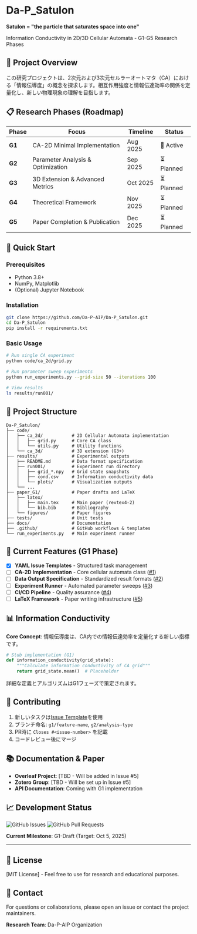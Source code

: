 # Da-P_Satulon

**Satulon = "the particle that saturates space into one"**

Information Conductivity in 2D/3D Cellular Automata - G1-G5 Research Phases

## 🎯 Project Overview

この研究プロジェクトは、2次元および3次元セルラーオートマタ（CA）における「情報伝導度」の概念を探求します。相互作用強度と情報伝達効率の関係を定量化し、新しい物理現象の理解を目指します。

## 📋 Research Phases (Roadmap)

| Phase | Focus | Timeline | Status |
|-------|-------|----------|---------|
| **G1** | CA-2D Minimal Implementation | Aug 2025 | 🔄 Active |
| **G2** | Parameter Analysis & Optimization | Sep 2025 | ⏳ Planned |
| **G3** | 3D Extension & Advanced Metrics | Oct 2025 | ⏳ Planned |
| **G4** | Theoretical Framework | Nov 2025 | ⏳ Planned |
| **G5** | Paper Completion & Publication | Dec 2025 | ⏳ Planned |

## 🚀 Quick Start

### Prerequisites
- Python 3.8+
- NumPy, Matplotlib
- (Optional) Jupyter Notebook

### Installation
```bash
git clone https://github.com/Da-P-AIP/Da-P_Satulon.git
cd Da-P_Satulon
pip install -r requirements.txt
```

### Basic Usage
```bash
# Run single CA experiment
python code/ca_2d/grid.py

# Run parameter sweep experiments
python run_experiments.py --grid-size 50 --iterations 100

# View results
ls results/run001/
```

## 📁 Project Structure

```
Da-P_Satulon/
├── code/
│   ├── ca_2d/           # 2D Cellular Automata implementation
│   │   ├── grid.py      # Core CA class
│   │   └── utils.py     # Utility functions
│   └── ca_3d/           # 3D extension (G3+)
├── results/             # Experimental outputs
│   ├── README.md        # Data format specification
│   ├── run001/          # Experiment run directory
│   │   ├── grid_*.npy   # Grid state snapshots
│   │   ├── cond.csv     # Information conductivity data
│   │   └── plots/       # Visualization outputs
│   └── ...
├── paper_G1/            # Paper drafts and LaTeX
│   ├── latex/
│   │   ├── main.tex     # Main paper (revtex4-2)
│   │   └── bib.bib      # Bibliography
│   └── figures/         # Paper figures
├── tests/               # Unit tests
├── docs/                # Documentation
├── .github/             # GitHub workflows & templates
└── run_experiments.py   # Main experiment runner
```

## 🔬 Current Features (G1 Phase)

- [x] **YAML Issue Templates** - Structured task management
- [ ] **CA-2D Implementation** - Core cellular automata class ([#1](https://github.com/Da-P-AIP/Da-P_Satulon/issues/1))
- [ ] **Data Output Specification** - Standardized result formats ([#2](https://github.com/Da-P-AIP/Da-P_Satulon/issues/2))
- [ ] **Experiment Runner** - Automated parameter sweeps ([#3](https://github.com/Da-P-AIP/Da-P_Satulon/issues/3))
- [ ] **CI/CD Pipeline** - Quality assurance ([#4](https://github.com/Da-P-AIP/Da-P_Satulon/issues/4))
- [ ] **LaTeX Framework** - Paper writing infrastructure ([#5](https://github.com/Da-P-AIP/Da-P_Satulon/issues/5))

## 📊 Information Conductivity

**Core Concept**: 情報伝導度は、CA内での情報伝達効率を定量化する新しい指標です。

```python
# Stub implementation (G1)
def information_conductivity(grid_state):
    """Calculate information conductivity of CA grid"""
    return grid_state.mean()  # Placeholder
```

詳細な定義とアルゴリズムはG1フェーズで策定されます。

## 🤝 Contributing

1. 新しいタスクは[Issue Template](https://github.com/Da-P-AIP/Da-P_Satulon/issues/new/choose)を使用
2. ブランチ命名: `g1/feature-name`, `g2/analysis-type`
3. PR時に `Closes #<issue-number>` を記載
4. コードレビュー後にマージ

## 📚 Documentation & Paper

- **Overleaf Project**: [TBD - Will be added in Issue #5]
- **Zotero Group**: [TBD - Will be set up in Issue #5]
- **API Documentation**: Coming with G1 implementation

## 📈 Development Status

![GitHub Issues](https://img.shields.io/github/issues/Da-P-AIP/Da-P_Satulon)
![GitHub Pull Requests](https://img.shields.io/github/issues-pr/Da-P-AIP/Da-P_Satulon)

**Current Milestone**: G1-Draft (Target: Oct 5, 2025)

---

## 📄 License

[MIT License] - Feel free to use for research and educational purposes.

## 📧 Contact

For questions or collaborations, please open an issue or contact the project maintainers.

**Research Team**: Da-P-AIP Organization